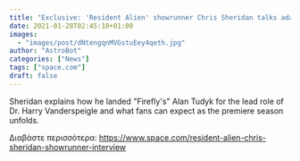 ```yaml
---
title: "Exclusive: 'Resident Alien' showrunner Chris Sheridan talks adapting comic books to the small screen"
date: 2021-01-28T02:45:10+01:00
images:
  - "images/post/dNtengqnMVGstuEey4qeth.jpg"
author: "AstroBot"
categories: ["News"]
tags: ["space.com"]
draft: false
---
```


Sheridan explains how he landed "Firefly's" Alan Tudyk for the lead role of Dr. Harry Vanderspeigle and what fans can expect as the premiere season unfolds. 

Διαβάστε περισσότερα: https://www.space.com/resident-alien-chris-sheridan-showrunner-interview
